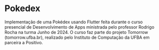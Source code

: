 # Pokedex
Implementação de uma Pokédex usando Flutter feita durante o curso presencial de Desenvolvimento de Apps ministrada pelo professor Rodrigo Rocha na turma Junho de 2024. O curso faz parte do projeto Tomorrow (tomorrow.ufba.br), realizado pelo Instituto de Computação da UFBA em parceira a Positivo.